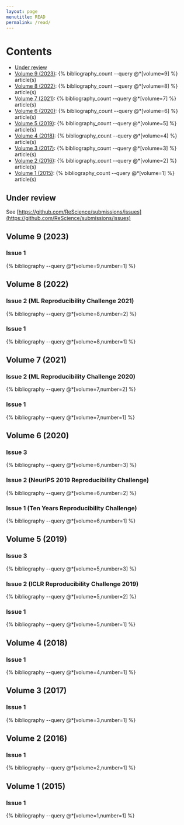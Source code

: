 ```yaml
---
layout: page
menutitle: READ
permalink: /read/
---
```


# Contents

* [Under review](#under-review)
* [Volume 9 (2023)](#volume-9-2023):
  {% bibliography_count --query @*[volume=9] %} article(s) 
* [Volume 8 (2022)](#volume-8-2022):
  {% bibliography_count --query @*[volume=8] %} article(s) 
* [Volume 7 (2021)](#volume-7-2021):
  {% bibliography_count --query @*[volume=7] %} article(s) 
* [Volume 6 (2020)](#volume-6-2020):
  {% bibliography_count --query @*[volume=6] %} article(s) 
* [Volume 5 (2019)](#volume-5-2019):
  {% bibliography_count --query @*[volume=5] %} article(s) 
* [Volume 4 (2018)](#volume-4-2018):
  {% bibliography_count --query @*[volume=4] %} article(s) 
* [Volume 3 (2017)](#volume-3-2017):
  {% bibliography_count --query @*[volume=3] %} article(s) 
* [Volume 2 (2016)](#volume-2-2016):
  {% bibliography_count --query @*[volume=2] %} article(s) 
* [Volume 1 (2015)](#volume-1-2015):
  {% bibliography_count --query @*[volume=1] %} article(s)

## Under review

See [https://github.com/ReScience/submissions/issues](https://github.com/ReScience/submissions/issues)

## Volume 9 (2023)

### Issue 1
{% bibliography --query @*[volume=9,number=1] %}

## Volume 8 (2022)

### Issue 2 (ML Reproducibility Challenge 2021)
{% bibliography --query @*[volume=8,number=2] %}

### Issue 1
{% bibliography --query @*[volume=8,number=1] %}

## Volume 7 (2021)

### Issue 2 (ML Reproducibility Challenge 2020)
{% bibliography --query @*[volume=7,number=2] %}

### Issue 1
{% bibliography --query @*[volume=7,number=1] %}

## Volume 6 (2020)

### Issue 3
{% bibliography --query @*[volume=6,number=3] %}

### Issue 2 (NeurIPS 2019 Reproducibility Challenge)
{% bibliography --query @*[volume=6,number=2] %}

### Issue 1 (Ten Years Reproducibility Challenge)
{% bibliography --query @*[volume=6,number=1] %}

## Volume 5 (2019)

### Issue 3
{% bibliography --query @*[volume=5,number=3] %}

### Issue 2 (ICLR Reproducibility Challenge 2019)
{% bibliography --query @*[volume=5,number=2] %}

### Issue 1
{% bibliography --query @*[volume=5,number=1] %}

## Volume 4 (2018)

### Issue 1
{% bibliography --query @*[volume=4,number=1] %}

## Volume 3 (2017)

### Issue 1
{% bibliography --query @*[volume=3,number=1] %}

## Volume 2 (2016)

### Issue 1
{% bibliography --query @*[volume=2,number=1] %}

## Volume 1 (2015)

### Issue 1
{% bibliography --query @*[volume=1,number=1] %}
